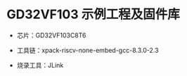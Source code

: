 # GD32VF103 示例工程及固件库

- 芯片：GD32VF103C8T6

- 工具链：xpack-riscv-none-embed-gcc-8.3.0-2.3

- 烧录工具：JLink

